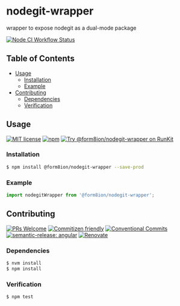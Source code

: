 # nodegit-wrapper

wrapper to expose nodegit as a dual-mode package

<!--status-badges start -->

[![Node CI Workflow Status][github-actions-ci-badge]][github-actions-ci-link]

<!--status-badges end -->

## Table of Contents

* [Usage](#usage)
  * [Installation](#installation)
  * [Example](#example)
* [Contributing](#contributing)
  * [Dependencies](#dependencies)
  * [Verification](#verification)

## Usage

<!--consumer-badges start -->

[![MIT license][license-badge]][license-link]
[![npm][npm-badge]][npm-link]
[![Try @form8ion/nodegit-wrapper on RunKit][runkit-badge]][runkit-link]

<!--consumer-badges end -->

### Installation

```sh
$ npm install @form8ion/nodegit-wrapper --save-prod
```

### Example

```javascript
import nodegitWrapper from '@form8ion/nodegit-wrapper';
```

## Contributing

<!--contribution-badges start -->

[![PRs Welcome][PRs-badge]][PRs-link]
[![Commitizen friendly][commitizen-badge]][commitizen-link]
[![Conventional Commits][commit-convention-badge]][commit-convention-link]
[![semantic-release: angular][semantic-release-badge]][semantic-release-link]
[![Renovate][renovate-badge]][renovate-link]

<!--contribution-badges end -->

### Dependencies

```sh
$ nvm install
$ npm install
```

### Verification

```sh
$ npm test
```

[PRs-link]: http://makeapullrequest.com

[PRs-badge]: https://img.shields.io/badge/PRs-welcome-brightgreen.svg

[commitizen-link]: http://commitizen.github.io/cz-cli/

[commitizen-badge]: https://img.shields.io/badge/commitizen-friendly-brightgreen.svg

[commit-convention-link]: https://conventionalcommits.org

[commit-convention-badge]: https://img.shields.io/badge/Conventional%20Commits-1.0.0-yellow.svg

[semantic-release-link]: https://github.com/semantic-release/semantic-release

[semantic-release-badge]: https://img.shields.io/badge/semantic--release-angular-e10079?logo=semantic-release

[renovate-link]: https://renovatebot.com

[renovate-badge]: https://img.shields.io/badge/renovate-enabled-brightgreen.svg?logo=renovatebot

[github-actions-ci-link]: https://github.com/form8ion/nodegit-wrapper/actions?query=workflow%3A%22Node.js+CI%22+branch%3Amaster

[github-actions-ci-badge]: https://github.com/form8ion/nodegit-wrapper/workflows/Node.js%20CI/badge.svg

[license-link]: LICENSE

[license-badge]: https://img.shields.io/github/license/form8ion/nodegit-wrapper.svg

[npm-link]: https://www.npmjs.com/package/@form8ion/nodegit-wrapper

[npm-badge]: https://img.shields.io/npm/v/@form8ion/nodegit-wrapper?logo=npm

[runkit-link]: https://npm.runkit.com/@form8ion/nodegit-wrapper

[runkit-badge]: https://badge.runkitcdn.com/@form8ion/nodegit-wrapper.svg
